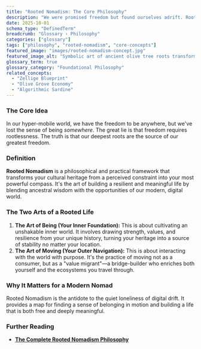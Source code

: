 ```yaml
---
title: "Rooted Nomadism: The Core Philosophy"
description: "We were promised freedom but found ourselves adrift. Rooted Nomadism is the philosophy for turning your unique heritage from an anchor into a compass for modern life."
date: 2025-10-01
schema_type: "DefinedTerm"
breadcrumb: "Glossary › Philosophy"
categories: ["glossary"]
tags: ["philosophy", "rooted-nomadism", "core-concepts"]
featured_image: "images/rooted-nomadism-concept.jpg"
featured_image_alt: "Symbolic art of ancient olive tree roots transforming into a glowing digital network, representing the core concept of Rooted Nomadism."
glossary_term: true
glossary_category: "Foundational Philosophy"
related_concepts: 
  - "Zellige Blueprint"
  - "Olive Grove Economy" 
  - "Algorithmic Sardine"
---
```


### The Core Idea
In our hyper-mobile world, we have the freedom to be anywhere, but we've lost the sense of being *somewhere*. The great lie is that freedom requires rootlessness. The truth is that our deepest roots are the source of our greatest freedom.

### Definition
**Rooted Nomadism** is a philosophical and practical framework that transforms your cultural heritage from a perceived constraint into your most powerful compass. It's the art of building a resilient and meaningful life by blending ancestral wisdom with the opportunities of our modern, digital world.

### The Two Arts of a Rooted Life
1.  **The Art of Being (Your Inner Foundation):** This is about cultivating an unshakable inner world. It involves drawing strength, values, and resilience from your unique history, turning your heritage into a source of stability no matter your location.
2.  **The Art of Moving (Your Outer Navigation):** This is about interacting with the world with purpose. It's the practice of moving not as a consumer, but as a "value migrant"—a bridge-builder who enriches both yourself and the ecosystems you travel through.

### Why It Matters for a Modern Nomad
Rooted Nomadism is the antidote to the quiet loneliness of digital drift. It provides a map for finding a sense of belonging in motion and building a life that is both free and deeply meaningful.

### Further Reading
- **[The Complete Rooted Nomadism Philosophy](/stories-wisdom/rooted-nomadism-philosophy/)**